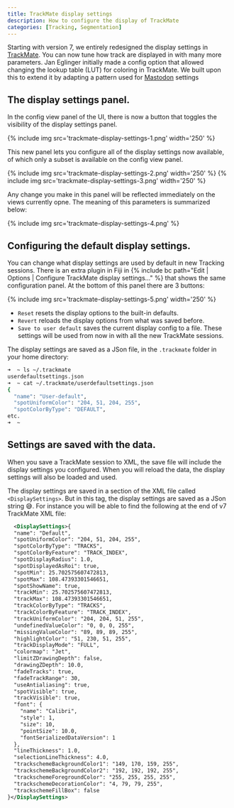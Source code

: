 ```yaml
---
title: TrackMate display settings
description: How to configure the display of TrackMate
categories: [Tracking, Segmentation]
---
```


Starting with version 7, we entirely redesigned the display settings in [TrackMate](/plugins/trackmate/index).
You can now tune how track are displayed in with many more parameters. 
Jan Eglinger initially made a config option that allowed changing the lookup table (LUT) for coloring in TrackMate. We built upon this to extend it by adapting a pattern used for  [Mastodon](/plugins/mastodon/index) settings

## The display settings panel.

In the config view panel of the UI, there is now a button that toggles the visibility of the display settings panel. 

{% include img src='trackmate-display-settings-1.png' width='250'  %}

This new panel lets you configure all of the display settings now available, of which only a subset is available on the config view panel.

{% include img src='trackmate-display-settings-2.png' width='250'  %}
{% include img src='trackmate-display-settings-3.png' width='250'  %}

Any change you make in this panel will be reflected immediately on the views currently opne.
The meaning of this parameters is summarized below:

{% include img src='trackmate-display-settings-4.png'  %}


## Configuring the default display settings.

You can change what display settings are used by default in new Tracking sessions.
There is an extra plugin in Fiji in {% include bc path="Edit | Options | Configure TrackMate display settings..." %} that shows the same configuration panel.
At the bottom of this panel there are 3 buttons:

{% include img src='trackmate-display-settings-5.png' width='250'  %}

- `Reset` resets the display options to the built-in defaults.
- `Revert` reloads the display options from what was saved before.
- `Save to user default` saves the current display config to a file. These settings will be used from now in with all the new TrackMate sessions.

The display settings are saved as a JSon file, in the `.trackmate` folder in your home directory:

```sh
➜  ~ ls ~/.trackmate
userdefaultsettings.json
➜  ~ cat ~/.trackmate/userdefaultsettings.json 
{
  "name": "User-default",
  "spotUniformColor": "204, 51, 204, 255",
  "spotColorByType": "DEFAULT",
etc.
➜  ~ 
```

## Settings are saved with the data.

When you save a TrackMate session to XML, the save file will include the display settings you configured. 
When you will reload the data, the display settings will also be loaded and used.

The display settings are saved in a section of the XML file called `<DisplaySettings>`. 
But in this tag, the display settings are saved as a JSon string 😅.
For instance you will be able to find the following at the end of v7 TrackMate XML file:

```xml
  <DisplaySettings>{
  "name": "Default",
  "spotUniformColor": "204, 51, 204, 255",
  "spotColorByType": "TRACKS",
  "spotColorByFeature": "TRACK_INDEX",
  "spotDisplayRadius": 1.0,
  "spotDisplayedAsRoi": true,
  "spotMin": 25.702575607472813,
  "spotMax": 108.47393301546651,
  "spotShowName": true,
  "trackMin": 25.702575607472813,
  "trackMax": 108.47393301546651,
  "trackColorByType": "TRACKS",
  "trackColorByFeature": "TRACK_INDEX",
  "trackUniformColor": "204, 204, 51, 255",
  "undefinedValueColor": "0, 0, 0, 255",
  "missingValueColor": "89, 89, 89, 255",
  "highlightColor": "51, 230, 51, 255",
  "trackDisplayMode": "FULL",
  "colormap": "Jet",
  "limitZDrawingDepth": false,
  "drawingZDepth": 10.0,
  "fadeTracks": true,
  "fadeTrackRange": 30,
  "useAntialiasing": true,
  "spotVisible": true,
  "trackVisible": true,
  "font": {
    "name": "Calibri",
    "style": 1,
    "size": 10,
    "pointSize": 10.0,
    "fontSerializedDataVersion": 1
  },
  "lineThickness": 1.0,
  "selectionLineThickness": 4.0,
  "trackschemeBackgroundColor1": "149, 170, 159, 255",
  "trackschemeBackgroundColor2": "192, 192, 192, 255",
  "trackschemeForegroundColor": "255, 255, 255, 255",
  "trackschemeDecorationColor": "4, 79, 79, 255",
  "trackschemeFillBox": false
}</DisplaySettings>
```
